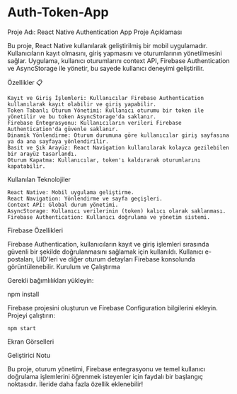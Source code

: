 ﻿# Auth-Token-App

Proje Adı: React Native Authentication App
Proje Açıklaması

Bu proje, React Native kullanılarak geliştirilmiş bir mobil uygulamadır. Kullanıcıların kayıt olmasını, giriş yapmasını ve oturumlarının yönetilmesini sağlar. Uygulama, kullanıcı oturumlarını context API, Firebase Authentication ve AsyncStorage ile yönetir, bu sayede kullanıcı deneyimi geliştirilir.
<p>Özellikler 📋</p>

    Kayıt ve Giriş İşlemleri: Kullanıcılar Firebase Authentication kullanılarak kayıt olabilir ve giriş yapabilir.
    Token Tabanlı Oturum Yönetimi: Kullanıcı oturumu bir token ile yönetilir ve bu token AsyncStorage'da saklanır.
    Firebase Entegrasyonu: Kullanıcıların verileri Firebase Authentication'da güvenle saklanır.
    Dinamik Yönlendirme: Oturum durumuna göre kullanıcılar giriş sayfasına ya da ana sayfaya yönlendirilir.
    Basit ve Şık Arayüz: React Navigation kullanılarak kolayca gezilebilen bir arayüz tasarlandı.
    Oturum Kapatma: Kullanıcılar, token'ı kaldırarak oturumlarını kapatabilir.

Kullanılan Teknolojiler

    React Native: Mobil uygulama geliştirme.
    React Navigation: Yönlendirme ve sayfa geçişleri.
    Context API: Global durum yönetimi.
    AsyncStorage: Kullanıcı verilerinin (token) kalıcı olarak saklanması.
    Firebase Authentication: Kullanıcı doğrulama ve yönetim sistemi.

Firebase Özellikleri

Firebase Authentication, kullanıcıların kayıt ve giriş işlemleri sırasında güvenli bir şekilde doğrulanmasını sağlamak için kullanıldı. Kullanıcı e-postaları, UID'leri ve diğer oturum detayları Firebase konsolunda görüntülenebilir.
Kurulum ve Çalıştırma

Gerekli bağımlılıkları yükleyin:

npm install

Firebase projesini oluşturun ve Firebase Configuration bilgilerini ekleyin.
Projeyi çalıştırın:

    npm start

Ekran Görselleri

   

Geliştirici Notu

Bu proje, oturum yönetimi, Firebase entegrasyonu ve temel kullanıcı doğrulama işlemlerini öğrenmek isteyenler için faydalı bir başlangıç noktasıdır. İleride daha fazla özellik eklenebilir!
